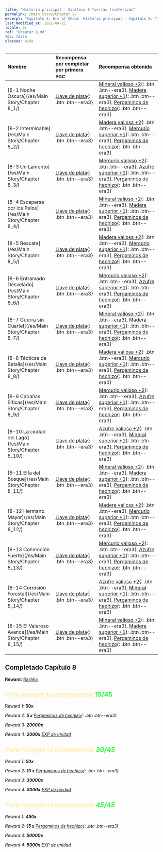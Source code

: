 ```yaml
---
title: "Historia principal - Capítulo 8 Tierras fronterizas"
permalink: /Main Story/Chapter 8/
excerpt: "Capítulo 8. Era of Chaos  Historia principal - Capítulo 8. Tierras fronterizas"
last_modified_at: 2021-04-21
locale: es
ref: "Chapter 8.md"
toc: false
classes: wide
---
```


  | Nombre |  Recompensa por completar por primera vez: | Recompensa obtenida |
  |:------------|:------------|:------------| 
  | [8-1 Noche Oscura](/es/Main Story/Chapter 8_1/) | [Llave de plata](/es/Items/con_693/){: .btn .btn--era3} | [Mineral valioso +2](/es/Items/mat_26/){: .btn .btn--era3}, [Madera superior +1](/es/Items/mat_20/){: .btn .btn--era3}, [Pergaminos de hechizo](/es/Items/con_694/){: .btn .btn--era3} |
  | [8-2 Interminable](/es/Main Story/Chapter 8_2/) | [Llave de plata](/es/Items/con_693/){: .btn .btn--era3} | [Madera valiosa +2](/es/Items/mat_27/){: .btn .btn--era3}, [Mercurio superior +1](/es/Items/mat_21/){: .btn .btn--era3}, [Pergaminos de hechizo](/es/Items/con_694/){: .btn .btn--era3} |
  | [8-3 Un Lamento](/es/Main Story/Chapter 8_3/) | [Llave de plata](/es/Items/con_693/){: .btn .btn--era3} | [Mercurio valioso +2](/es/Items/mat_28/){: .btn .btn--era3}, [Azufre superior +1](/es/Items/mat_22/){: .btn .btn--era3}, [Pergaminos de hechizo](/es/Items/con_694/){: .btn .btn--era3} |
  | [8-4 Escaparse por los Pelos](/es/Main Story/Chapter 8_4/) | [Llave de plata](/es/Items/con_693/){: .btn .btn--era3} | [Mineral valioso +2](/es/Items/mat_26/){: .btn .btn--era3}, [Madera superior +1](/es/Items/mat_20/){: .btn .btn--era3}, [Pergaminos de hechizo](/es/Items/con_694/){: .btn .btn--era3} |
  | [8-5 Rescate](/es/Main Story/Chapter 8_5/) | [Llave de plata](/es/Items/con_693/){: .btn .btn--era3} | [Madera valiosa +2](/es/Items/mat_27/){: .btn .btn--era3}, [Mercurio superior +1](/es/Items/mat_21/){: .btn .btn--era3}, [Pergaminos de hechizo](/es/Items/con_694/){: .btn .btn--era3} |
  | [8-6 Entramado Desvelado](/es/Main Story/Chapter 8_6/) | [Llave de plata](/es/Items/con_693/){: .btn .btn--era3} | [Mercurio valioso +2](/es/Items/mat_28/){: .btn .btn--era3}, [Azufre superior +1](/es/Items/mat_22/){: .btn .btn--era3}, [Pergaminos de hechizo](/es/Items/con_694/){: .btn .btn--era3} |
  | [8-7 Guerra sin Cuartel](/es/Main Story/Chapter 8_7/) | [Llave de plata](/es/Items/con_693/){: .btn .btn--era3} | [Mineral valioso +2](/es/Items/mat_26/){: .btn .btn--era3}, [Madera superior +1](/es/Items/mat_20/){: .btn .btn--era3}, [Pergaminos de hechizo](/es/Items/con_694/){: .btn .btn--era3} |
  | [8-8 Tácticas de Batalla](/es/Main Story/Chapter 8_8/) | [Llave de plata](/es/Items/con_693/){: .btn .btn--era3} | [Madera valiosa +2](/es/Items/mat_27/){: .btn .btn--era3}, [Mercurio superior +1](/es/Items/mat_21/){: .btn .btn--era3}, [Pergaminos de hechizo](/es/Items/con_694/){: .btn .btn--era3} |
  | [8-9 Cabañas Élficas](/es/Main Story/Chapter 8_9/) | [Llave de plata](/es/Items/con_693/){: .btn .btn--era3} | [Mercurio valioso +2](/es/Items/mat_28/){: .btn .btn--era3}, [Azufre superior +1](/es/Items/mat_22/){: .btn .btn--era3}, [Pergaminos de hechizo](/es/Items/con_694/){: .btn .btn--era3} |
  | [8-10 La ciudad del Lago](/es/Main Story/Chapter 8_10/) | [Llave de plata](/es/Items/con_693/){: .btn .btn--era3} | [Azufre valioso +2](/es/Items/mat_29/){: .btn .btn--era3}, [Mineral superior +1](/es/Items/mat_19/){: .btn .btn--era3}, [Pergaminos de hechizo](/es/Items/con_694/){: .btn .btn--era3} |
  | [8-11 Elfa del Bosque](/es/Main Story/Chapter 8_11/) | [Llave de plata](/es/Items/con_693/){: .btn .btn--era3} | [Mineral valioso +2](/es/Items/mat_26/){: .btn .btn--era3}, [Madera superior +1](/es/Items/mat_20/){: .btn .btn--era3}, [Pergaminos de hechizo](/es/Items/con_694/){: .btn .btn--era3} |
  | [8-12 Hermano Mayor](/es/Main Story/Chapter 8_12/) | [Llave de plata](/es/Items/con_693/){: .btn .btn--era3} | [Madera valiosa +2](/es/Items/mat_27/){: .btn .btn--era3}, [Mercurio superior +1](/es/Items/mat_21/){: .btn .btn--era3}, [Pergaminos de hechizo](/es/Items/con_694/){: .btn .btn--era3} |
  | [8-13 Conmoción Fuerte](/es/Main Story/Chapter 8_13/) | [Llave de plata](/es/Items/con_693/){: .btn .btn--era3} | [Mercurio valioso +2](/es/Items/mat_28/){: .btn .btn--era3}, [Azufre superior +1](/es/Items/mat_22/){: .btn .btn--era3}, [Pergaminos de hechizo](/es/Items/con_694/){: .btn .btn--era3} |
  | [8-14 Corrosión Forestal](/es/Main Story/Chapter 8_14/) | [Llave de plata](/es/Items/con_693/){: .btn .btn--era3} | [Azufre valioso +2](/es/Items/mat_29/){: .btn .btn--era3}, [Mineral superior +1](/es/Items/mat_19/){: .btn .btn--era3}, [Pergaminos de hechizo](/es/Items/con_694/){: .btn .btn--era3} |
  | [8-15 El Valeroso Avance](/es/Main Story/Chapter 8_15/) | [Llave de plata](/es/Items/con_693/){: .btn .btn--era3} | [Mineral valioso +2](/es/Items/mat_26/){: .btn .btn--era3}, [Madera superior +1](/es/Items/mat_20/){: .btn .btn--era3}, [Pergaminos de hechizo](/es/Items/con_694/){: .btn .btn--era3} |


## Completado Capítulo 8

 **Reward:** [Rashka](/es/heroes/Rashka/)



## <span style="color: #ffeea0">Para recoger tu recompensa:</span><span style="color: #27f73a">15/45</span>

 Reward 1:  **50x** <i class="fas fa-gem"/>

 Reward 2: **5 x** [Pergaminos de hechizo](/es/Items/con_694/){: .btn .btn--era3}

 Reward 3:  **20000x** <i class="fas fa-coins"/>

 Reward 4:  **2000x** [EXP de unidad](/es/Items/con_902/)



## <span style="color: #ffeea0">Para recoger tu recompensa:</span><span style="color: #27f73a">30/45</span>

 Reward 1:  **50x** <i class="fas fa-gem"/>

 Reward 2: **10 x** [Pergaminos de hechizo](/es/Items/con_694/){: .btn .btn--era3}

 Reward 3:  **30000x** <i class="fas fa-coins"/>

 Reward 4:  **3000x** [EXP de unidad](/es/Items/con_902/)



## <span style="color: #ffeea0">Para recoger tu recompensa:</span><span style="color: #27f73a">45/45</span>

 Reward 1:  **450x** <i class="fas fa-gem"/>

 Reward 2: **15 x** [Pergaminos de hechizo](/es/Items/con_694/){: .btn .btn--era3}

 Reward 3:  **50000x** <i class="fas fa-coins"/>

 Reward 4:  **5000x** [EXP de unidad](/es/Items/con_902/)

